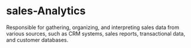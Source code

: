 # sales-Analytics
Responsible for gathering, organizing, and interpreting sales data from various sources, such as CRM systems, sales reports, transactional data, and customer databases.
